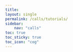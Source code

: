 ```yaml
---
title: 
layout: single
permalink: /calls/tutorials/
sidebar: 
    nav: "calls"
toc: true
toc_sticky: true
toc_icon: "cog"
---
```



